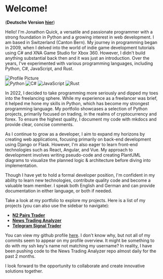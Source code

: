 # Welcome!

(**Deutsche Version [hier](/index-de/)**)

<div class="profile-picture-container">
  <p>Hello! I'm Jonathon Quick, a versatile and passionate programmer with a strong foundation in Python and a growing interest in web development. I am based in Switzerland (Canton Bern). My journey in programming began in 2009, when I delved into the world of indie game development tutorials using C# and XNA Game Studio for Xbox 360. However, I didn't build anything substantial back then and it was just an introduction. Over the years, I've experimented with various programming languages, including Python, C#, JavaScript, and Rust.</p>
  <img class="profile-picture" 
  alt="Profile Picture" src="/images/profile-picture.jpg">
</div>

<div class="tech-stack">
  <img src="/images/python.png" alt="Python">
  <img src="/images/c-sharp.png" alt="C#">
  <img src="/images/javascript.png" alt="JavaScript">
  <img src="/images/rust.png" alt="Rust">
</div>


In 2022, I decided to take programming more seriously and dipped my toes into the freelancing sphere. While my experience as a freelancer was brief, it helped me hone my skills in Python, which has become my strongest programming language. My portfolio showcases a selection of Python projects, primarily focused on trading, in the realms of cryptocurrency and forex. To ensure the highest quality, I document my code with mkdocs and provide clear, concise comments.

As I continue to grow as a developer, I aim to expand my horizons by creating web applications, focusing primarily on back-end development using Django or Flask. However, I'm also eager to learn front-end technologies such as React, Angular, and Vue. My approach to development involves writing pseudo-code and creating PlantUML diagrams to visualize the planned logic & architecture before diving into implementation.

Though I have yet to hold a formal developer position, I'm confident in my ability to learn new technologies, contribute quality code and become a valuable team member. I speak both English and German and can provide documentation in either language, or both if needed.

Take a look at my portfolio to explore my projects. Here is a list of my projects (you can also use the sidebar to navigate):

  - [**N2 Pairs Trader**](projects/n2-pairs-trader.md)
  - [**News Trading Analyzer**](projects/news-trading-analyzer.md)
  - [**Telegram Signal Trader**](projects/telegram-signal-trader.md)

You can view my github profile [here](https://github.com/spliffli). I don't know why, but not all of my commits seem to appear on my profile overview. It might be something to do with my ssh key's name not matching my username? In reality, I have been pushing code to the News Trading Analyzer repo almost daily for the past 2 months.

I look forward to the opportunity to collaborate and create innovative solutions together.
